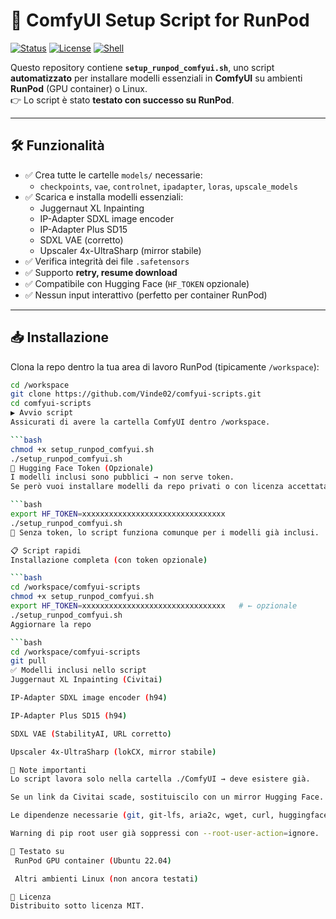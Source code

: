 # 🚀 ComfyUI Setup Script for RunPod

[![Status](https://img.shields.io/badge/status-tested%20on%20RunPod-brightgreen)](https://www.runpod.io/)
[![License](https://img.shields.io/badge/license-MIT-blue.svg)](LICENSE)
[![Shell](https://img.shields.io/badge/shell-bash-lightgrey)](https://www.gnu.org/software/bash/)

Questo repository contiene **`setup_runpod_comfyui.sh`**, uno script **automatizzato** per installare modelli essenziali in **ComfyUI** su ambienti **RunPod** (GPU container) o Linux.  
👉 Lo script è stato **testato con successo su RunPod**.

---

## 🛠️ Funzionalità
- ✅ Crea tutte le cartelle `models/` necessarie:
  - `checkpoints`, `vae`, `controlnet`, `ipadapter`, `loras`, `upscale_models`
- ✅ Scarica e installa modelli essenziali:
  - Juggernaut XL Inpainting
  - IP-Adapter SDXL image encoder
  - IP-Adapter Plus SD15
  - SDXL VAE (corretto)
  - Upscaler 4x-UltraSharp (mirror stabile)
- ✅ Verifica integrità dei file `.safetensors`
- ✅ Supporto **retry, resume download**
- ✅ Compatibile con Hugging Face (`HF_TOKEN` opzionale)
- ✅ Nessun input interattivo (perfetto per container RunPod)

---

## 📥 Installazione

Clona la repo dentro la tua area di lavoro RunPod (tipicamente `/workspace`):

```bash
cd /workspace
git clone https://github.com/Vinde02/comfyui-scripts.git
cd comfyui-scripts
▶️ Avvio script
Assicurati di avere la cartella ComfyUI dentro /workspace.

```bash
chmod +x setup_runpod_comfyui.sh
./setup_runpod_comfyui.sh
🔑 Hugging Face Token (Opzionale)
I modelli inclusi sono pubblici → non serve token.
Se però vuoi installare modelli da repo privati o con licenza accettata, esporta il tuo HF_TOKEN:

```bash
export HF_TOKEN=xxxxxxxxxxxxxxxxxxxxxxxxxxxxxxxx
./setup_runpod_comfyui.sh
📌 Senza token, lo script funziona comunque per i modelli già inclusi.

📋 Script rapidi
Installazione completa (con token opzionale)

```bash
cd /workspace/comfyui-scripts
chmod +x setup_runpod_comfyui.sh
export HF_TOKEN=xxxxxxxxxxxxxxxxxxxxxxxxxxxxxxxx   # ← opzionale
./setup_runpod_comfyui.sh
Aggiornare la repo

```bash
cd /workspace/comfyui-scripts
git pull
✅ Modelli inclusi nello script
Juggernaut XL Inpainting (Civitai)

IP-Adapter SDXL image encoder (h94)

IP-Adapter Plus SD15 (h94)

SDXL VAE (StabilityAI, URL corretto)

Upscaler 4x-UltraSharp (lokCX, mirror stabile)

📌 Note importanti
Lo script lavora solo nella cartella ./ComfyUI → deve esistere già.

Se un link da Civitai scade, sostituiscilo con un mirror Hugging Face.

Le dipendenze necessarie (git, git-lfs, aria2c, wget, curl, huggingface_hub, safetensors) vengono installate automaticamente.

Warning di pip root user già soppressi con --root-user-action=ignore.

🧪 Testato su
 RunPod GPU container (Ubuntu 22.04)

 Altri ambienti Linux (non ancora testati)

📜 Licenza
Distribuito sotto licenza MIT.

